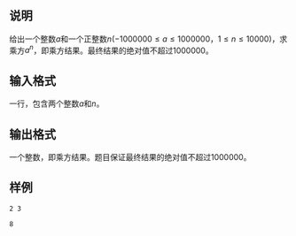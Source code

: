 <h2>说明</h2>

给出一个整数$a$和一个正整数$n$($−1000000≤a≤1000000$，$1≤n≤10000$)，求乘方$a^n$，即乘方结果。最终结果的绝对值不超过$1000000$。
<h2>输入格式</h2>

一行，包含两个整数$a$和$n$。

<h2>输出格式</h2>

一个整数，即乘方结果。题目保证最终结果的绝对值不超过1000000。

<h2>样例</h2>
<pre><code class="language-input1">2 3</code></pre><pre><code class="language-output1">8</code></pre>

